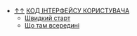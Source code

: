 - [&uarr;&uarr;](../README.md) [КОД ІНТЕРФЕЙСУ КОРИСТУВАЧА](README.md)
    - [Швидкий старт](quick_start.md)
    - [Що там всередині](what_is_in.md)
